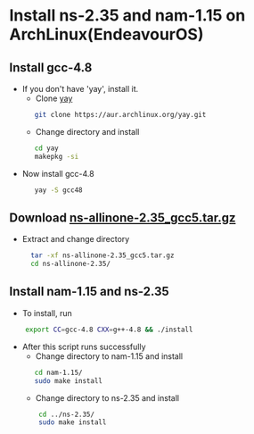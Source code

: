 # Install ns-2.35 and nam-1.15 on ArchLinux(EndeavourOS) 
## Install gcc-4.8 
- If you don't have 'yay', install it. 
  - Clone [yay](https://aur.archlinux.org/packages/yay)
  ```bash
     git clone https://aur.archlinux.org/yay.git
  ```
  - Change directory and install 
  ```bash 
     cd yay
     makepkg -si
  ```
- Now install gcc-4.8 
  ```bash 
     yay -S gcc48 
  ```
## Download [ns-allinone-2.35_gcc5.tar.gz](https://drive.google.com/file/d/11rYcVLmZw8aF_F0-3uealuScGoO1tWMo/view?usp=sharing)
- Extract and change directory 
  ```bash 
    tar -xf ns-allinone-2.35_gcc5.tar.gz 
    cd ns-allinone-2.35/
  ```
## Install nam-1.15 and ns-2.35
- To install, run 
```bash 
    export CC=gcc-4.8 CXX=g++-4.8 && ./install 
```
- After this script runs successfully 
  - Change directory to nam-1.15 and install
  ```bash 
     cd nam-1.15/
     sudo make install 
  ```
  - Change directory to ns-2.35 and install 
  ```bash
      cd ../ns-2.35/
      sudo make install
  ```
